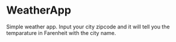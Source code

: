 # WeatherApp
Simple weather app. 
Input your city zipcode and it will tell you the temparature in Farenheit with the city name. 
